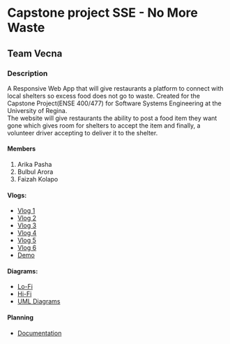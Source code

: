 # Capstone project SSE - No More Waste
## Team Vecna
### Description
A Responsive Web App that will give restaurants a platform to connect with local shelters so excess food does not go to waste.
Created for the Capstone Project(ENSE 400/477) for Software Systems Engineering at the University of Regina.<br/> 
The website will give restaurants the ability to post a food item they want gone which gives room for shelters to accept the item and finally, a volunteer driver accepting to deliver it to the shelter.

#### Members
1. Arika Pasha
2. Bulbul Arora
3. Faizah Kolapo

#### Vlogs:
- [Vlog 1](https://www.youtube.com/watch?v=Uno1oIQs6zY)
- [Vlog 2](https://www.youtube.com/watch?v=vSOWJAjV0Jc)
- [Vlog 3](https://youtu.be/eZyz1MGKM_o)
- [Vlog 4](https://www.youtube.com/watch?v=KqtDUrkIR0E)
- [Vlog 5](https://www.youtube.com/watch?v=O1C9I8tSyuI&feature=youtu.be)
- [Vlog 6](https://youtu.be/akMIVAxbwkc)
- [Demo](https://www.youtube.com/watch?v=DeeWeUCt1w8)

#### Diagrams:
- [Lo-Fi](https://github.com/bulbularora/No-More-waste/tree/main/Prototypes/Lo-Fi%20Prototypes)
- [Hi-Fi](https://github.com/bulbularora/No-More-waste/tree/main/Prototypes/Hi-Fi%20Prototypes)
- [UML Diagrams](https://github.com/bulbularora/No-More-waste/tree/main/Documentation/UML%20Diagrams)

#### Planning
- [Documentation](https://github.com/bulbularora/No-More-waste/tree/main/Documentation)





